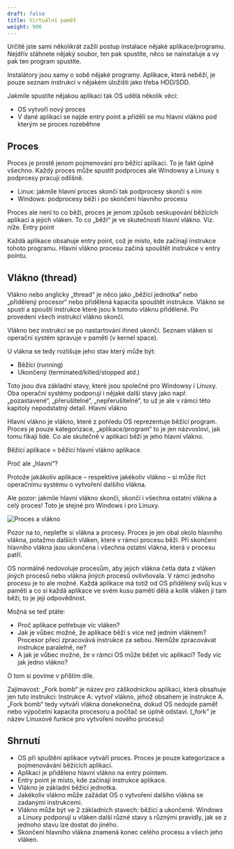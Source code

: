 ```yaml
---
draft: false
title: Virtuální paměť
weight: 906
---
```


Určitě jste sami několikrát zažili postup instalace nějaké aplikace/programu. Nejdřív stáhnete nějaký soubor, ten pak spustíte, něco se nainstaluje a vy pak ten program spustíte.

Instalátory jsou samy o sobě nějaké programy. Aplikace, která neběží, je pouze seznam instrukcí v nějakém úložišti jako třeba HDD/SDD.

Jakmile spustíte nějakou aplikaci tak OS udělá několik věcí:

- OS vytvoří nový proces
- V dané aplikaci se najde entry point a přidělí se mu hlavní vlákno pod kterým se proces rozeběhne

## Proces

Proces je prostě jenom pojmenování pro běžící aplikaci. To je fakt úplně všechno. Každý proces může spustit podproces ale Windowsy a Linuxy s podprcesy pracují odlišně.

- Linux: jakmile hlavní proces skončí tak podprocesy skončí s ním
- Windows: podprocesy běží i po skončení hlavního procesu

Proces ale není to co běží, proces je jenom způsob seskupování běžících aplikací a jejich vláken. To co „běží“ je ve skutečnosti hlavní vlákno. Viz. níže.
Entry point

Každá aplikace obsahuje entry point, což je místo, kde začínají instrukce tohoto programu. Hlavní vlákno procesu začíná spouštět instrukce v entry pointu.

## Vlákno (thread)

Vlákno nebo anglicky „thread“ je něco jako „běžící jednotka“ nebo „přidělený procesor“ nebo přidělená kapacita spouštět instrukce. Vlákno se spustí a spouští instrukce které jsou k tomuto vláknu přidělené. Po provedení všech instrukcí vlákno skončí.

Vlákno bez instrukcí se po nastartování ihned ukončí. Seznam vláken si operační systém spravuje v paměti (v kernel space).

U vlákna se tedy rozlišuje jeho stav který může být:

- Běžící (running)
- Ukončený (terminated/killed/stopped atd.)

Toto jsou dva základní stavy, které jsou společné pro Windowsy i Linuxy. Oba operační systémy podporují i nějaké další stavy jako např. „pozastavené“, „přerušitelné“, „nepřerušitelné“, to už je ale v rámci této kapitoly nepodstatný detail.
Hlavní vlákno

Hlavní vlákno je vlákno, které z pohledu OS reprezentuje běžící program. Proces je pouze kategorizace, „aplikace/program“ to je jen názvosloví, jak tomu říkají lidé. Co ale skutečně v aplikaci běží je jeho hlavní vlákno.

Běžící aplikace = běžící hlavní vlákno aplikace.

Proč ale „hlavní“?

Protože jakákoliv aplikace – respektive jakékoliv vlákno – si může říct operačnímu systému o vytvoření dalšího vlákna.

Ale pozor: jakmile hlavní vlákno skončí, skončí i všechna ostatní vlákna a celý proces! Toto je stejné pro Windows i pro Linuxy.

![Proces a vlákno](/jak-se-stat-ajtakem/os-vrstva/proces.png)

Pozor na to, nepleťte si vlákna a procesy. Proces je jen obal okolo hlavního vlákna, potažmo dalších vláken, které v rámci procesu běží. Při skončení hlavního vlákna jsou ukončena i všechna ostatní vlákna, která v procesu patří.

OS normálně nedovoluje procesům, aby jejich vlákna četla data z vláken jiných procesů nebo vlákna jiných procesů ovlivňovala. V rámci jednoho procesu je to ale možné. Každá aplikace má totiž od OS přidělený svůj kus v paměti a co si každá aplikace ve svém kusu paměti dělá a kolik vláken ji tam běží, to je její odpovědnost.

Možná se teď ptáte:

- Proč aplikace potřebuje víc vláken?
- Jak je vůbec možné, že aplikace běží s více než jedním vláknem? Procesor přeci zpracovává instrukce za sebou. Nemůže zpracovávat instrukce paralelně, ne?
- A jak je vůbec možné, že v rámci OS může běžet víc aplikací? Tedy víc jak jedno vlákno?

O tom si povíme v příštím díle.

<div class="note1">

Zajímavost: „Fork bomb“ je název pro záškodnickou aplikaci, která obsahuje jen tuto instrukci: Instrukce A: vytvoř vlákno, jehož obsahem je instrukce A. „Fork bomb“ tedy vytváří vlákna donekonečna, dokud OS nedojde paměť nebo výpočetní kapacita procesoru a počítač se úplně odstaví. („fork“ je název Linuxové funkce pro vytvoření nového procesu)

</div>

## Shrnutí

- OS při spuštění aplikace vytváří proces. Proces je pouze kategorizace a pojmenovávání běžících aplikací.
- Aplikaci je přiděleno hlavní vlákno na entry pointem.
- Entry point je místo, kde začínají instrukce aplikace.
- Vlákno je základní běžící jednotka.
- Jakékoliv vlákno může zažádat OS o vytvoření dalšího vlákna se zadanými instrukcemi.
- Vlákno může být ve 2 základních stavech: běžící a ukončené. Windows a Linuxy podporují u vláken další různé stavy s různými pravidly, jak se z jednoho stavu lze dostat do jiného.
- Skončení hlavního vlákna znamená konec celého procesu a všech jeho vláken.